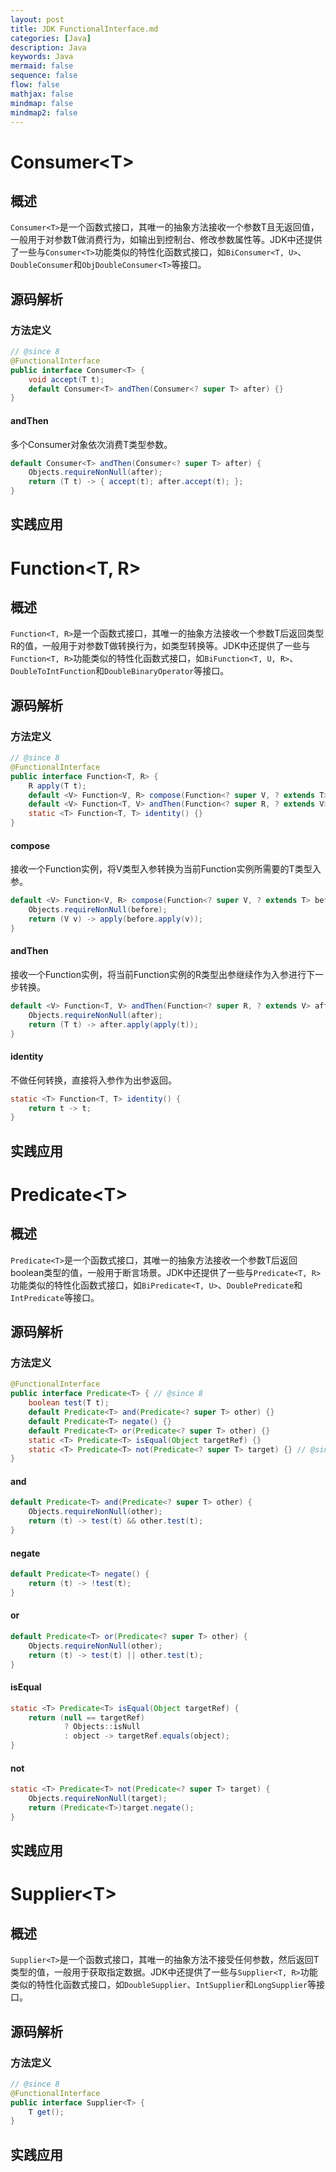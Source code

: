 ```yaml
---
layout: post
title: JDK FunctionalInterface.md
categories: [Java]
description: Java
keywords: Java
mermaid: false
sequence: false
flow: false
mathjax: false
mindmap: false
mindmap2: false
---
```

# Consumer\<T>

## 概述

`Consumer<T>`是一个函数式接口，其唯一的抽象方法接收一个参数T且无返回值，一般用于对参数T做消费行为，如输出到控制台、修改参数属性等。JDK中还提供了一些与`Consumer<T>`功能类似的特性化函数式接口，如`BiConsumer<T, U>`、`DoubleConsumer`和`ObjDoubleConsumer<T>`等接口。



## 源码解析

### 方法定义

```java
// @since 8
@FunctionalInterface
public interface Consumer<T> {
    void accept(T t);
    default Consumer<T> andThen(Consumer<? super T> after) {}
}
```



#### andThen

多个Consumer对象依次消费T类型参数。

```java
default Consumer<T> andThen(Consumer<? super T> after) {
    Objects.requireNonNull(after);
    return (T t) -> { accept(t); after.accept(t); };
}
```



## 实践应用



# Function\<T, R>

## 概述

`Function<T, R>`是一个函数式接口，其唯一的抽象方法接收一个参数T后返回类型R的值，一般用于对参数T做转换行为，如类型转换等。JDK中还提供了一些与`Function<T, R>`功能类似的特性化函数式接口，如`BiFunction<T, U, R>`、`DoubleToIntFunction`和`DoubleBinaryOperator`等接口。



## 源码解析

### 方法定义

```java
// @since 8
@FunctionalInterface
public interface Function<T, R> {
    R apply(T t);
    default <V> Function<V, R> compose(Function<? super V, ? extends T> before) {}
    default <V> Function<T, V> andThen(Function<? super R, ? extends V> after) {}
    static <T> Function<T, T> identity() {}
}
```



#### compose

接收一个Function实例，将V类型入参转换为当前Function实例所需要的T类型入参。

```java
default <V> Function<V, R> compose(Function<? super V, ? extends T> before) {
    Objects.requireNonNull(before);
    return (V v) -> apply(before.apply(v));
}
```



#### andThen

接收一个Function实例，将当前Function实例的R类型出参继续作为入参进行下一步转换。

```java
default <V> Function<T, V> andThen(Function<? super R, ? extends V> after) {
    Objects.requireNonNull(after);
    return (T t) -> after.apply(apply(t));
}
```



#### identity

不做任何转换，直接将入参作为出参返回。

```java
static <T> Function<T, T> identity() {
    return t -> t;
}
```



## 实践应用



# Predicate\<T>

## 概述

`Predicate<T>`是一个函数式接口，其唯一的抽象方法接收一个参数T后返回boolean类型的值，一般用于断言场景。JDK中还提供了一些与`Predicate<T, R>`功能类似的特性化函数式接口，如`BiPredicate<T, U>`、`DoublePredicate`和`IntPredicate`等接口。



## 源码解析

### 方法定义

```java
@FunctionalInterface
public interface Predicate<T> { // @since 8
    boolean test(T t);
    default Predicate<T> and(Predicate<? super T> other) {}
    default Predicate<T> negate() {}
    default Predicate<T> or(Predicate<? super T> other) {}
    static <T> Predicate<T> isEqual(Object targetRef) {}
    static <T> Predicate<T> not(Predicate<? super T> target) {} // @since 11
}
```



#### and



```java
default Predicate<T> and(Predicate<? super T> other) {
    Objects.requireNonNull(other);
    return (t) -> test(t) && other.test(t);
}
```



#### negate

```java
default Predicate<T> negate() {
    return (t) -> !test(t);
}
```



#### or

```java
default Predicate<T> or(Predicate<? super T> other) {
    Objects.requireNonNull(other);
    return (t) -> test(t) || other.test(t);
}
```



#### isEqual

```java
static <T> Predicate<T> isEqual(Object targetRef) {
    return (null == targetRef)
            ? Objects::isNull
            : object -> targetRef.equals(object);
}
```



#### not

```java
static <T> Predicate<T> not(Predicate<? super T> target) {
    Objects.requireNonNull(target);
    return (Predicate<T>)target.negate();
}
```



## 实践应用



# Supplier\<T>

## 概述

`Supplier<T>`是一个函数式接口，其唯一的抽象方法不接受任何参数，然后返回T类型的值，一般用于获取指定数据。JDK中还提供了一些与`Supplier<T, R>`功能类似的特性化函数式接口，如`DoubleSupplier`、`IntSupplier`和`LongSupplier`等接口。



## 源码解析

### 方法定义

```java
// @since 8
@FunctionalInterface
public interface Supplier<T> {
    T get();
}
```



## 实践应用
